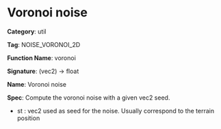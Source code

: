 # Voronoi noise

**Category**: util

**Tag**: NOISE_VORONOI_2D

**Function Name**: voronoi

**Signature**: (vec2) -> float

**Name**: Voronoi noise

**Spec**: Compute the voronoi noise with a given vec2 seed.

- st : vec2 used as seed for the noise. Usually correspond to the terrain position



